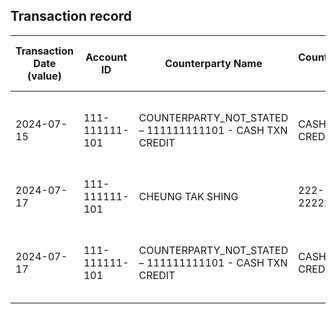 ## Transaction record
| Transaction Date (value) | Account ID | Counterparty Name | Counterparty ID | Originating Currency | Originating Amount | Debit Credit Indicator | Beneficiary Bank Raw | Originator Bank Raw | Beneficiary Name | Originator Account Number | Transaction Type Source | Transaction Code Description | Sending Bank Account Number | Sending Bank Address | Converted Amount | Fraud payment |
| --- | --- | --- | --- | --- | --- | --- | --- | --- | --- | --- | --- | --- | --- | --- | --- | --- |
| 2024-07-15 | 111-111111-101 | COUNTERPARTY\_NOT\_STATED – 111111111101 - CASH TXN CREDIT | CASH TXN CREDIT | HKD | 40000 | C | NaN | NaN | CHAN TAI MAN | COUNTERPARTY\_NOT\_STATED – 111111111101 - CASH TXN CREDIT | CCCS | CASH DEP VIA CDM/BCDM - AC INPUT (TOUCH SCREEN) | NaN | NaN | 40000 | 3 |
| 2024-07-17 | 111-111111-101 | CHEUNG TAK SHING | 222-222222-101 | HKD | 30000 | C | NaN | NaN | CHAN TAI MAN | 222-222222-101 | CUTF | ATM TRANSFER UNRELATED DEPOSIT | NaN | NaN | 30000 | 1 |
| 2024-07-17 | 111-111111-101 | COUNTERPARTY\_NOT\_STATED – 111111111101 - CASH TXN CREDIT | CASH TXN CREDIT | HKD | 9000 | C | NaN | NaN | CHAN TAI MAN | COUNTERPARTY\_NOT\_STATED – 111111111101 - CASH TXN CREDIT | CCCS | CASH DEP VIA CDM/BCDM - AC INPUT (TOUCH SCREEN) | NaN | NaN | 9000 | 2 |